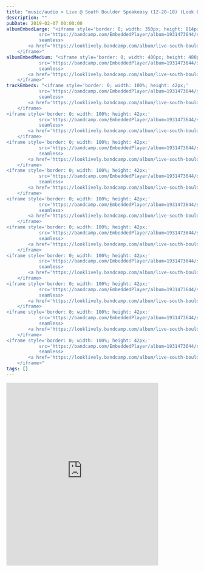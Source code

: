 ```yaml
---
title: "music/audio > Live @ South Boulder Speakeasy (12-20-18) (Look Lively)"
description: ""
pubDate: 2019-02-07 00:00:00
albumEmbedLarge: "<iframe style='border: 0; width: 350px; height: 814px;' 
            src='https://bandcamp.com/EmbeddedPlayer/album=1931473644/size=large/bgcol=ffffff/linkcol=0687f5/tracklist=true/transparent=true/' 
            seamless>
        <a href='https://looklively.bandcamp.com/album/live-south-boulder-speakeasy-12-20-18'>Live @ South Boulder Speakeasy (12-20-18) by Look Lively</a>
    </iframe>"
albumEmbedMedium: "<iframe style='border: 0; width: 400px; height: 480px;' 
            src='https://bandcamp.com/EmbeddedPlayer/album=1931473644/size=large/bgcol=ffffff/linkcol=0687f5/tracklist=true/artwork=small/transparent=true/' 
            seamless>
        <a href='https://looklively.bandcamp.com/album/live-south-boulder-speakeasy-12-20-18'>Live @ South Boulder Speakeasy (12-20-18) by Look Lively</a>
    </iframe>"
trackEmbeds: "<iframe style='border: 0; width: 100%; height: 42px;' 
            src='https://bandcamp.com/EmbeddedPlayer/album=1931473644/size=small/bgcol=ffffff/linkcol=0687f5/track=2543832626/transparent=true/' 
            seamless>
        <a href='https://looklively.bandcamp.com/album/live-south-boulder-speakeasy-12-20-18'>Live @ South Boulder Speakeasy (12-20-18) by Look Lively</a>
    </iframe>
<iframe style='border: 0; width: 100%; height: 42px;' 
            src='https://bandcamp.com/EmbeddedPlayer/album=1931473644/size=small/bgcol=ffffff/linkcol=0687f5/track=3915000471/transparent=true/' 
            seamless>
        <a href='https://looklively.bandcamp.com/album/live-south-boulder-speakeasy-12-20-18'>Live @ South Boulder Speakeasy (12-20-18) by Look Lively</a>
    </iframe>
<iframe style='border: 0; width: 100%; height: 42px;' 
            src='https://bandcamp.com/EmbeddedPlayer/album=1931473644/size=small/bgcol=ffffff/linkcol=0687f5/track=3437998661/transparent=true/' 
            seamless>
        <a href='https://looklively.bandcamp.com/album/live-south-boulder-speakeasy-12-20-18'>Live @ South Boulder Speakeasy (12-20-18) by Look Lively</a>
    </iframe>
<iframe style='border: 0; width: 100%; height: 42px;' 
            src='https://bandcamp.com/EmbeddedPlayer/album=1931473644/size=small/bgcol=ffffff/linkcol=0687f5/track=3840680019/transparent=true/' 
            seamless>
        <a href='https://looklively.bandcamp.com/album/live-south-boulder-speakeasy-12-20-18'>Live @ South Boulder Speakeasy (12-20-18) by Look Lively</a>
    </iframe>
<iframe style='border: 0; width: 100%; height: 42px;' 
            src='https://bandcamp.com/EmbeddedPlayer/album=1931473644/size=small/bgcol=ffffff/linkcol=0687f5/track=305001513/transparent=true/' 
            seamless>
        <a href='https://looklively.bandcamp.com/album/live-south-boulder-speakeasy-12-20-18'>Live @ South Boulder Speakeasy (12-20-18) by Look Lively</a>
    </iframe>
<iframe style='border: 0; width: 100%; height: 42px;' 
            src='https://bandcamp.com/EmbeddedPlayer/album=1931473644/size=small/bgcol=ffffff/linkcol=0687f5/track=4142584153/transparent=true/' 
            seamless>
        <a href='https://looklively.bandcamp.com/album/live-south-boulder-speakeasy-12-20-18'>Live @ South Boulder Speakeasy (12-20-18) by Look Lively</a>
    </iframe>
<iframe style='border: 0; width: 100%; height: 42px;' 
            src='https://bandcamp.com/EmbeddedPlayer/album=1931473644/size=small/bgcol=ffffff/linkcol=0687f5/track=515536867/transparent=true/' 
            seamless>
        <a href='https://looklively.bandcamp.com/album/live-south-boulder-speakeasy-12-20-18'>Live @ South Boulder Speakeasy (12-20-18) by Look Lively</a>
    </iframe>
<iframe style='border: 0; width: 100%; height: 42px;' 
            src='https://bandcamp.com/EmbeddedPlayer/album=1931473644/size=small/bgcol=ffffff/linkcol=0687f5/track=2267979023/transparent=true/' 
            seamless>
        <a href='https://looklively.bandcamp.com/album/live-south-boulder-speakeasy-12-20-18'>Live @ South Boulder Speakeasy (12-20-18) by Look Lively</a>
    </iframe>
<iframe style='border: 0; width: 100%; height: 42px;' 
            src='https://bandcamp.com/EmbeddedPlayer/album=1931473644/size=small/bgcol=ffffff/linkcol=0687f5/track=937277744/transparent=true/' 
            seamless>
        <a href='https://looklively.bandcamp.com/album/live-south-boulder-speakeasy-12-20-18'>Live @ South Boulder Speakeasy (12-20-18) by Look Lively</a>
    </iframe>
<iframe style='border: 0; width: 100%; height: 42px;' 
            src='https://bandcamp.com/EmbeddedPlayer/album=1931473644/size=small/bgcol=ffffff/linkcol=0687f5/track=2484203447/transparent=true/' 
            seamless>
        <a href='https://looklively.bandcamp.com/album/live-south-boulder-speakeasy-12-20-18'>Live @ South Boulder Speakeasy (12-20-18) by Look Lively</a>
    </iframe>"
tags: []
---
```


<iframe style='border: 0; width: 400px; height: 480px;' 
            src='https://bandcamp.com/EmbeddedPlayer/album=1931473644/size=large/bgcol=ffffff/linkcol=0687f5/tracklist=true/artwork=small/transparent=true/' 
            seamless>
        <a href='https://looklively.bandcamp.com/album/live-south-boulder-speakeasy-12-20-18'>Live @ South Boulder Speakeasy (12-20-18) by Look Lively</a>
    </iframe>